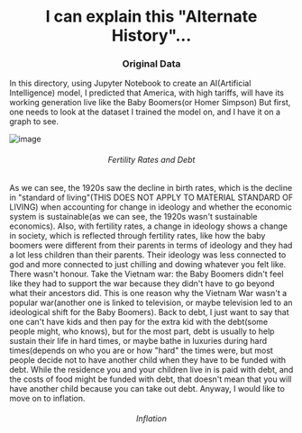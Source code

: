 <h1 align="center">I can explain this "Alternate History"...</h1>
<h3 align="center">Original Data</h3>
<p>In this directory, using Jupyter Notebook to create an AI(Artificial Intelligence) model, I predicted that America, with high tariffs, will have its working 
generation live like the Baby Boomers(or Homer Simpson) But first, one needs to look at the dataset I trained the model on, and I have it on a graph to see.</p>

![image](https://user-images.githubusercontent.com/48994987/216375810-6ddc1ae7-be72-4c27-80d7-91835b3d65d3.png)

<h6 align="center">Fertility Rates and Debt</h6>

<p>As we can see, the 1920s saw the decline in birth rates, which is the decline in "standard of living"(THIS DOES NOT APPLY TO MATERIAL STANDARD OF LIVING)
when accounting for change in ideology and whether the economic system is sustainable(as we can see, the 1920s wasn't sustainable economics). Also, with 
fertility rates, a change in ideology shows a change in society, which is reflected through fertility rates, like how the baby boomers were different from
their parents in terms of ideology and they had a lot less children than their parents. Their ideology was less connected to god and more connected to just
chilling and dowing whatever you felt like. There wasn't honour. Take the Vietnam war: the Baby Boomers didn't feel like they had to support the war because
they didn't have to go beyond what their ancestors did. This is one reason why the Vietnam War wasn't a popular war(another one is linked to television, or
maybe television led to an ideological shift for the Baby Boomers). Back to debt, I just want to say that one can't have kids and then pay for the extra kid 
with the debt(some people might, who knows), but for the most part, debt is usually to help sustain their life in hard times, or maybe bathe in luxuries during
hard times(depends on who you are or how "hard" the times were, but most people decide not to have another child when they have to be funded with debt.
While the residence you and your children live in is paid with debt, and the costs of food might be funded with debt, that doesn't mean that you will
have another child because you can take out debt. Anyway, I would like to move on to inflation.</p>

<h6 align="center">Inflation</h6>

